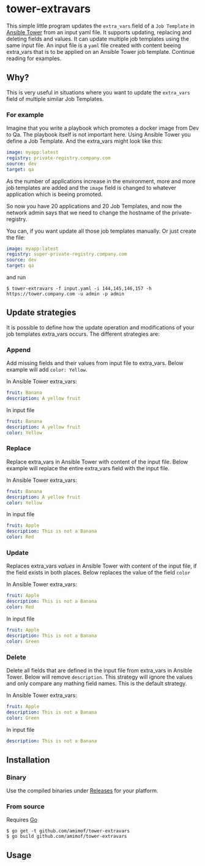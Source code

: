 # tower-extravars

This simple little program updates the `extra_vars` field of a `Job Template` in [Ansible Tower](https://www.ansible.com/tower) from an input yaml file. It supports updating, replacing and deleting fields and values. It can update multiple job templates using the same input file. An input file is a `yaml` file created with content beeing extra_vars that is to be applied on an Ansible Tower job template. Continue reading for examples.

## Why?
This is very useful in situations where you want to update the `extra_vars` field of multiple similar Job Templates.

### For example
Imagine that you write a playbook which promotes a docker image from Dev to Qa. The playbook itself is not important here. Using Ansible Tower you define a Job Template. And the extra_vars might look like this:
```yaml
image: myapp:latest
registry: private-registry.company.com
source: dev
target: qa
```

As the number of applications increase in the environment, more and more job templates are added and the `image` field is changed to whatever application which is beeing promoted.

So now you have 20 applications and 20 Job Templates, and now the network admin says that we need to change the hostname of the private-registry.

You can, if you want update all those job templates manually. Or just create the file:
```yaml
image: myapp:latest
registry: super-private-registry.company.com
source: dev
target: qa
```

and run

```
$ tower-extravars -f input.yaml -i 144,145,146,157 -h https://tower.company.com -u admin -p admin 
```

## Update strategies
It is possible to define how the update operation and modifications of your job templates extra_vars occurs. The different strategies are:

### Append
Add missing fields and their values from input file to extra_vars. Below example will add `color: Yellow`.

In Ansible Tower extra_vars:
```yaml
fruit: Banana
description: A yellow fruit
```

In input file
```yaml
fruit: Banana
description: A yellow fruit
color: Yellow
```

### Replace
Replace extra_vars in Ansible Tower with content of the input file. Below example will replace the entire extra_vars field with the input file.

In Ansible Tower extra_vars:
```yaml
fruit: Banana
description: A yellow fruit
color: Yellow
```

In input file
```yaml
fruit: Apple
description: This is not a Banana
color: Red
```

### Update
Replaces extra_vars *values* in Ansible Tower with content of the input file, if the field exists in both places. Below replaces the value of the field `color`

In Ansible Tower extra_vars:
```yaml
fruit: Apple
description: This is not a Banana
color: Red
```

In input file
```yaml
fruit: Apple
description: This is not a Banana
color: Green
```

### Delete
Delete all fields that are defined in the input file from extra_vars in Ansible Tower. Below will remove `description`. This strategy will ignore the values and only compare any mathing field names. This is the default strategy.

In Ansible Tower extra_vars:
```yaml
fruit: Apple
description: This is not a Banana
color: Green
```

In input file
```yaml
description: This is not a Banana
```



## Installation

### Binary
Use the compiled binaries under [Releases](https://github.com/amimof/tower-extravars/releases) for your platform.

### From source
Requires [Go](https://golang.org/)
```
$ go get -t github.com/amimof/tower-extravars
$ go build github.com/amimof/tower-extravars
```

## Usage

```
```